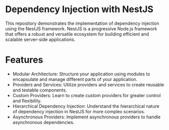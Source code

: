 # Dependency Injection with NestJS
This repository demonstrates the implementation of dependency injection using the NestJS framework. NestJS is a progressive Node.js framework that offers a robust and versatile ecosystem for building efficient and scalable server-side applications.

# Features
- Modular Architecture: Structure your application using modules to encapsulate and manage different parts of your application.
- Providers and Services: Utilize providers and services to create reusable and testable components.
- Custom Providers: Learn to create custom providers for greater control and flexibility.
- Hierarchical Dependency Injection: Understand the hierarchical nature of dependency injection in NestJS for more complex scenarios.
- Asynchronous Providers: Implement asynchronous providers to handle asynchronous dependencies.
